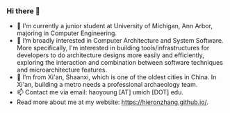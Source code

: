### Hi there 👋




- 🔭 I'm currently a junior student at University of Michigan, Ann Arbor, majoring in Computer Engineering.
- 🌱 I’m broadly interested in Computer Architecture and System Software. More specifically, I'm interested in building tools/infrastructures for developers to do architecture designs more easily and efficiently, exploring the interaction and combination between software techniques and microarchitecture features.
- 🤔 I’m from Xi'an, Shaanxi, which is one of the oldest cities in China. In Xi'an, building a metro needs a professional archaeology team.
- 📫 Contact me via email: haoyoung [AT] umich [DOT] edu.
- Read more about me at my website: https://hieronzhang.github.io/.


